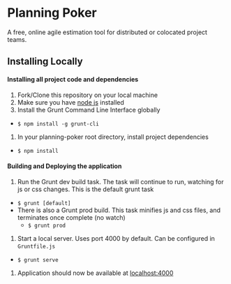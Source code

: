 # Planning Poker

A free, online agile estimation tool for distributed or colocated project teams.

## Installing Locally

#### Installing all project code and dependencies

1. Fork/Clone this repository on your local machine
1. Make sure you have [node js][node] installed
1. Install the Grunt Command Line Interface globally
  * `$ npm install -g grunt-cli`
1. In your planning-poker root directory, install project dependencies
  * `$ npm install`

#### Building and Deploying the application

1. Run the Grunt dev build task. The task will continue to run, watching for js or css changes. This is the default grunt task
  *  `$ grunt [default]` 
  * There is also a Grunt prod build. This task minifies js and css files, and terminates once complete (no watch)
    * `$ grunt prod`
1. Start a local server. Uses port 4000 by default. Can be configured in `Gruntfile.js`
  * `$ grunt serve`
1. Application should now be available at [localhost:4000][local]


[node]: http://nodejs.org/
[local]: http://localhost:4000/
